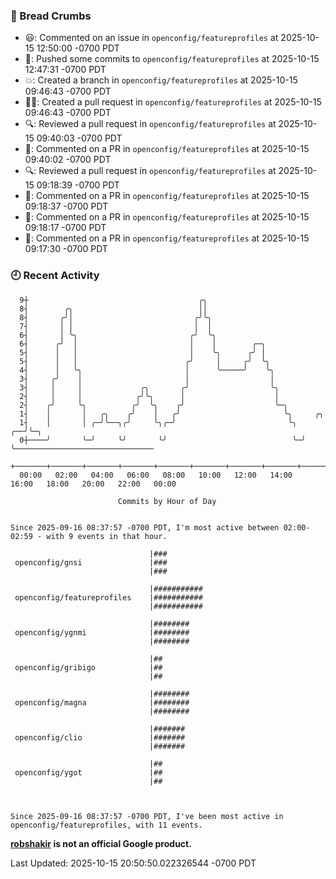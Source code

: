 ### 🍞 Bread Crumbs

 * 😃: Commented on an issue in `openconfig/featureprofiles` at 2025-10-15 12:50:00 -0700 PDT
 * 🚢: Pushed some commits to `openconfig/featureprofiles` at 2025-10-15 12:47:31 -0700 PDT
 * 💥: Created a branch in `openconfig/featureprofiles` at 2025-10-15 09:46:43 -0700 PDT
 * ✍🏼: Created a pull request in `openconfig/featureprofiles` at 2025-10-15 09:46:43 -0700 PDT
 * 🔍: Reviewed a pull request in  `openconfig/featureprofiles` at 2025-10-15 09:40:03 -0700 PDT
 * 💬: Commented on a PR in  `openconfig/featureprofiles` at 2025-10-15 09:40:02 -0700 PDT
 * 🔍: Reviewed a pull request in  `openconfig/featureprofiles` at 2025-10-15 09:18:39 -0700 PDT
 * 💬: Commented on a PR in  `openconfig/featureprofiles` at 2025-10-15 09:18:37 -0700 PDT
 * 💬: Commented on a PR in  `openconfig/featureprofiles` at 2025-10-15 09:18:17 -0700 PDT
 * 💬: Commented on a PR in  `openconfig/featureprofiles` at 2025-10-15 09:17:30 -0700 PDT

### 🕘 Recent Activity
```
  9┼                                      ╭╮
  8┤        ╭╮                            ││
  8┤       ╭╯│                           ╭╯╰╮
  7┤       │ │                           │  │
  6┤       │ ╰╮                         ╭╯  ╰╮
  6┤      ╭╯  │                         │    │        ╭─╮
  5┤      │   │                         │    ╰╮      ╭╯ │
  5┤      │   │                        ╭╯     │     ╭╯  ╰╮
  4┤      │   ╰╮                       │      ╰─────╯    ╰╮
  3┤     ╭╯    │                       │                  │
  3┤     │     │             ╭╮       ╭╯                  ╰╮
  2┤     │     │            ╭╯╰╮      │                    │
  2┤    ╭╯     ╰╮          ╭╯  ╰╮    ╭╯                    ╰─╮
  1┤    │       │   ╭╮    ╭╯    │   ╭╯                       ╰╮     ╭╮
  1┤    │       │ ╭─╯╰──╮╭╯     ╰╮╭─╯                         ╰╮ ╭──╯╰─╮
  0┼────╯       ╰─╯     ╰╯       ╰╯                            ╰─╯     ╰───────────────────────────────
    +───────+───────+───────+───────+───────+───────+───────+───────+───────+───────+───────+───────+────
  00:00   02:00   04:00   06:00   08:00   10:00   12:00   14:00   16:00   18:00   20:00   22:00   00:00   

						Commits by Hour of Day


Since 2025-09-16 08:37:57 -0700 PDT, I'm most active between 02:00-02:59 - with 9 events in that hour.

```



```
                               |###
 openconfig/gnsi               |###
                               |###

                               |###########
 openconfig/featureprofiles    |###########
                               |###########

                               |########
 openconfig/ygnmi              |########
                               |########

                               |##
 openconfig/gribigo            |##
                               |##

                               |########
 openconfig/magna              |########
                               |########

                               |#######
 openconfig/clio               |#######
                               |#######

                               |##
 openconfig/ygot               |##
                               |##



Since 2025-09-16 08:37:57 -0700 PDT, I've been most active in openconfig/featureprofiles, with 11 events.

```
**[robshakir](mailto:robjs@google.com) is not an official Google product.**  


Last Updated: 2025-10-15 20:50:50.022326544 -0700 PDT
